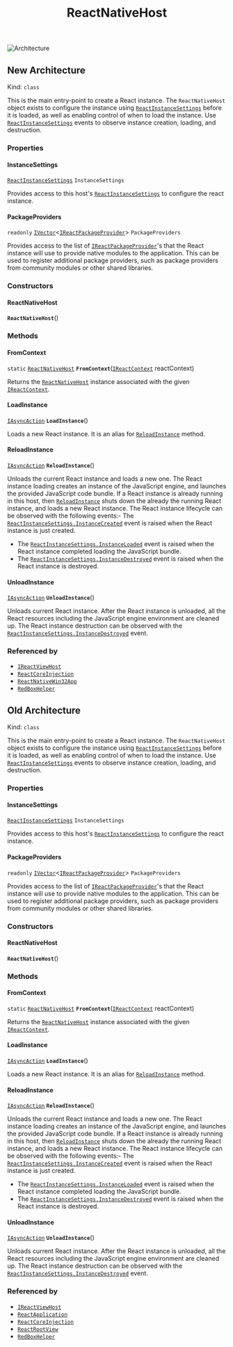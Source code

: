 ﻿---
id: ReactNativeHost
title: ReactNativeHost
---

![Architecture](https://img.shields.io/badge/architecture-new_&_old-green)

## New Architecture

Kind: `class`

This is the main entry-point to create a React instance.
The `ReactNativeHost` object exists to configure the instance using [`ReactInstanceSettings`](ReactInstanceSettings) before it is loaded, as well as enabling control of when to load the instance.
Use [`ReactInstanceSettings`](ReactInstanceSettings) events to observe instance creation, loading, and destruction.

### Properties
#### InstanceSettings
 [`ReactInstanceSettings`](ReactInstanceSettings) `InstanceSettings`

Provides access to this host's [`ReactInstanceSettings`](ReactInstanceSettings) to configure the react instance.

#### PackageProviders
`readonly`  [`IVector`](https://docs.microsoft.com/uwp/api/Windows.Foundation.Collections.IVector-1)<[`IReactPackageProvider`](IReactPackageProvider)> `PackageProviders`

Provides access to the list of [`IReactPackageProvider`](IReactPackageProvider)'s that the React instance will use to provide native modules to the application. This can be used to register additional package providers, such as package providers from community modules or other shared libraries.

### Constructors
#### ReactNativeHost
 **`ReactNativeHost`**()

### Methods
#### FromContext
`static` [`ReactNativeHost`](ReactNativeHost) **`FromContext`**([`IReactContext`](IReactContext) reactContext)

Returns the [`ReactNativeHost`](ReactNativeHost) instance associated with the given [`IReactContext`](IReactContext).

#### LoadInstance
[`IAsyncAction`](https://docs.microsoft.com/uwp/api/Windows.Foundation.IAsyncAction) **`LoadInstance`**()

Loads a new React instance. It is an alias for [`ReloadInstance`](#reloadinstance) method.

#### ReloadInstance
[`IAsyncAction`](https://docs.microsoft.com/uwp/api/Windows.Foundation.IAsyncAction) **`ReloadInstance`**()

Unloads the current React instance and loads a new one.
The React instance loading creates an instance of the JavaScript engine, and launches the provided JavaScript code bundle.
If a React instance is already running in this host, then [`ReloadInstance`](#reloadinstance) shuts down the already the running React instance, and loads a new React instance.
The React instance lifecycle can be observed with the following events:- The [`ReactInstanceSettings.InstanceCreated`](ReactInstanceSettings#instancecreated) event is raised when the React instance is just created.
- The [`ReactInstanceSettings.InstanceLoaded`](ReactInstanceSettings#instanceloaded) event is raised when the React instance completed  loading the JavaScript bundle.
- The [`ReactInstanceSettings.InstanceDestroyed`](ReactInstanceSettings#instancedestroyed) event is raised when the React instance is destroyed.

#### UnloadInstance
[`IAsyncAction`](https://docs.microsoft.com/uwp/api/Windows.Foundation.IAsyncAction) **`UnloadInstance`**()

Unloads current React instance.
After the React instance is unloaded, all the React resources including the JavaScript engine environment are cleaned up.
The React instance destruction can be observed with the [`ReactInstanceSettings.InstanceDestroyed`](ReactInstanceSettings#instancedestroyed) event.

### Referenced by
- [`IReactViewHost`](IReactViewHost)
- [`ReactCoreInjection`](ReactCoreInjection)
- [`ReactNativeWin32App`](ReactNativeWin32App)
- [`RedBoxHelper`](RedBoxHelper)

## Old Architecture

Kind: `class`

This is the main entry-point to create a React instance.
The `ReactNativeHost` object exists to configure the instance using [`ReactInstanceSettings`](ReactInstanceSettings) before it is loaded, as well as enabling control of when to load the instance.
Use [`ReactInstanceSettings`](ReactInstanceSettings) events to observe instance creation, loading, and destruction.

### Properties
#### InstanceSettings
 [`ReactInstanceSettings`](ReactInstanceSettings) `InstanceSettings`

Provides access to this host's [`ReactInstanceSettings`](ReactInstanceSettings) to configure the react instance.

#### PackageProviders
`readonly`  [`IVector`](https://docs.microsoft.com/uwp/api/Windows.Foundation.Collections.IVector-1)<[`IReactPackageProvider`](IReactPackageProvider)> `PackageProviders`

Provides access to the list of [`IReactPackageProvider`](IReactPackageProvider)'s that the React instance will use to provide native modules to the application. This can be used to register additional package providers, such as package providers from community modules or other shared libraries.

### Constructors
#### ReactNativeHost
 **`ReactNativeHost`**()

### Methods
#### FromContext
`static` [`ReactNativeHost`](ReactNativeHost) **`FromContext`**([`IReactContext`](IReactContext) reactContext)

Returns the [`ReactNativeHost`](ReactNativeHost) instance associated with the given [`IReactContext`](IReactContext).

#### LoadInstance
[`IAsyncAction`](https://docs.microsoft.com/uwp/api/Windows.Foundation.IAsyncAction) **`LoadInstance`**()

Loads a new React instance. It is an alias for [`ReloadInstance`](#reloadinstance) method.

#### ReloadInstance
[`IAsyncAction`](https://docs.microsoft.com/uwp/api/Windows.Foundation.IAsyncAction) **`ReloadInstance`**()

Unloads the current React instance and loads a new one.
The React instance loading creates an instance of the JavaScript engine, and launches the provided JavaScript code bundle.
If a React instance is already running in this host, then [`ReloadInstance`](#reloadinstance) shuts down the already the running React instance, and loads a new React instance.
The React instance lifecycle can be observed with the following events:- The [`ReactInstanceSettings.InstanceCreated`](ReactInstanceSettings#instancecreated) event is raised when the React instance is just created.
- The [`ReactInstanceSettings.InstanceLoaded`](ReactInstanceSettings#instanceloaded) event is raised when the React instance completed  loading the JavaScript bundle.
- The [`ReactInstanceSettings.InstanceDestroyed`](ReactInstanceSettings#instancedestroyed) event is raised when the React instance is destroyed.

#### UnloadInstance
[`IAsyncAction`](https://docs.microsoft.com/uwp/api/Windows.Foundation.IAsyncAction) **`UnloadInstance`**()

Unloads current React instance.
After the React instance is unloaded, all the React resources including the JavaScript engine environment are cleaned up.
The React instance destruction can be observed with the [`ReactInstanceSettings.InstanceDestroyed`](ReactInstanceSettings#instancedestroyed) event.

### Referenced by
- [`IReactViewHost`](IReactViewHost)
- [`ReactApplication`](ReactApplication)
- [`ReactCoreInjection`](ReactCoreInjection)
- [`ReactRootView`](ReactRootView)
- [`RedBoxHelper`](RedBoxHelper)

